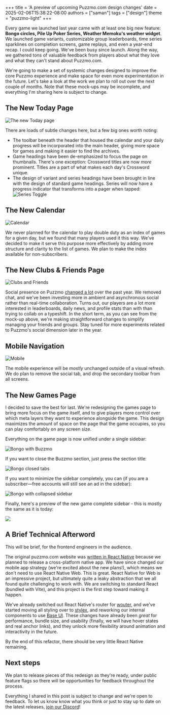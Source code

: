 +++
title = 'A preview of upcoming Puzzmo.com design changes'
date = 2025-02-06T15:38:22-08:00
authors = ["saman"]
tags = ["design"]
theme = "puzzmo-light"
+++

Every game we launched last year came with at least one big new feature: **Bongo circles, Pile Up Poker Series, Weather Memoku's weather widget**. We launched game variants, customizable group leaderboards, time series sparklines on completion screens, game replays, and even a year-end recap. I could keep going. We've been busy since launch. Along the way, we gathered tons of valuable feedback from players about what they love and what they can't stand about Puzzmo.com.

We're going to make a set of systemic changes designed to improve the core Puzzmo experience and make space for even more experimentation in the future. Let's take a look at the work we plan to roll out over the next couple of months. Note that these mock-ups may be incomplete, and everything I'm sharing here is subject to change.

## The New Today Page

![The new Today page](Today.png)

There are loads of subtle changes here, but a few big ones worth noting:

- The toolbar beneath the header that housed the calendar and your daily progress will be incorporated into the main header, giving more space for games and making it easier to find the archives.
- Game headings have been de-emphasized to focus the page on thumbnails. There's one exception: Crossword titles are now _more_ prominent. Titles are a part of what makes each day's Crossword unique.
- The design of variant and series headings have been brought in line with the design of standard game headings. Series will now have a progress indicator that transforms into a pager when tapped:
  ![Series Toggle](Pile_Up_Series_toggle.png)

## The New Calendar

![Calendar](Calendar.png)

We never planned for the calendar to play double duty as an index of games for a given day, but we found that many players used it this way. We've decided to make it serve this purpose more effectively by adding more structure and clarity to the list of games. We plan to make the index available for non-subscribers.

## The New Clubs & Friends Page

![Clubs and Friends](Clubs_and_Friends.png)

Social presence on Puzzmo [changed a lot](https://blog.puzzmo.com/posts/2024/12/06/rm-chat/) over the past year. We removed chat, and we've been investing more in ambient and asynchronous social rather than real-time collaboration. Turns out, our players are a lot more interested in leaderboards, daily news, and profile stats than with than trying to collab on a typeshift. In the short term, as you can see from the mock-up above, we're making straightforward changes to simplify managing your friends and groups. Stay tuned for more experiments related to Puzzmo's social dimension later in the year.

## Mobile Navigation

![Mobile](Mobile.png)

The mobile experience will be _mostly_ unchanged outside of a visual refresh. We do plan to remove the social tab, and drop the secondary toolbar from all screens.

## The New Games Page

I decided to save the best for last. We're redesigning the games page to bring more focus on the game itself, and to give players more control over which meta layers they want to experience alongside the game. This design maximizes the amount of space on the page that the game occupies, so you can play comfortably on any screen size.

Everything on the game page is now unified under a single sidebar:

![Bongo with Buzzmo](Bongo_with_Buzzmo.png)

If you want to close the Buzzmo section, just press the section title:

![Bongo closed tabs](Bongo_with_closed_tabs.png)

If you want to minimize the sidebar completely, you can (if you are a subscriber—free accounts will still see an ad in the sidebar):

![Bongo with collapsed sidebar](Bongo_collapsed.png)

Finally, here's a preview of the new game complete sidebar - this is mostly the same as it is today:

![](Pile_Up_Poker_Complete_Screen.png)

## A Brief Technical Afterword

This will be brief, for the frontend engineers in the audience.

The original puzzmo.com website was [written in React Native](https://www.youtube.com/watch?v=2NItowAgfNA) because we planned to release a cross-platform native app. We have since changed our mobile app strategy (we're excited about the new plans!), which means we don't need to use React Native Web. This is great. React Native for Web is an impressive project, but ultimately quite a leaky abstraction that we all found quite challenging to work with. We are switching to standard React (bundled with Vite), and this project is the first step toward making it happen.

We've already switched out React Native's router for [wouter](https://github.com/molefrog/wouter), and we've started moving all styling over to [stylex](https://stylexjs.com/), and reworking our internal components to use [Base UI](https://base-ui.com/). These changes have already been _great_ for performance, bundle size, and usability (finally, we will have hover states and real anchor links), and they unlock more flexibility around animation and interactivity in the future.

By the end of this refactor, there should be very little React Native remaining.

## Next steps

We plan to release pieces of this redesign as they're ready, under public feature flags so there will be opportunities for feedback throughout the process.

Everything I shared in this post is subject to change and we're open to feedback. To let us know know what you think or just to stay up to date on the latest releases, [join our Discord](https://discord.gg/puzzmo)!
